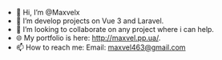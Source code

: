 - 👋 Hi, I’m @Maxvelx
- 👀 I’m develop projects on Vue 3 and Laravel.
- 🤝 I’m looking to collaborate on any project where i can help.
- 🌐 My portfolio is here: http://maxvel.pp.ua/.
- 📫 How to reach me: Email: maxvel463@gmail.com
